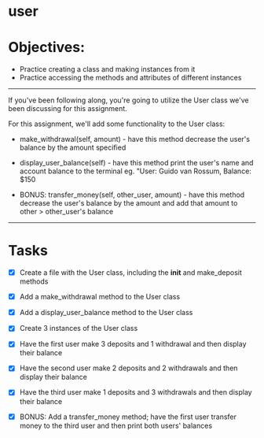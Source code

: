 # user

# Objectives:

- Practice creating a class and making instances from it
- Practice accessing the methods and attributes of different instances
__________________________________________________________________________________________________________________

If you've been following along, you're going to utilize the User class we've been discussing for this assignment.

For this assignment, we'll add some functionality to the User class:

- make_withdrawal(self, amount) - have this method decrease the user's balance by the amount specified

- display_user_balance(self) - have this method print the user's name and account balance to the terminal
eg. "User: Guido van Rossum, Balance: $150

- BONUS: transfer_money(self, other_user, amount) - have this method decrease the user's balance by the amount and add that amount to other >   other_user's balance
__________________________________________________________________________________________________________________

# Tasks

- [X] Create a file with the User class, including the __init__ and make_deposit methods

- [X] Add a make_withdrawal method to the User class

- [X] Add a display_user_balance method to the User class

- [X] Create 3 instances of the User class

- [X] Have the first user make 3 deposits and 1 withdrawal and then display their balance

- [X] Have the second user make 2 deposits and 2 withdrawals and then display their balance

- [X] Have the third user make 1 deposits and 3 withdrawals and then display their balance

- [X] BONUS: Add a transfer_money method; have the first user transfer money to the third user and then print both users' balances
